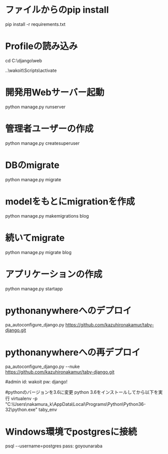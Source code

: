 # ファイルからのpip install
pip install -r requirements.txt

# Profileの読み込み
cd C:\django\web

..\wakoit\Scripts\activate

# 開発用Webサーバー起動
python manage.py runserver

# 管理者ユーザーの作成
python manage.py createsuperuser

# DBのmigrate
python manage.py migrate

# modelをもとにmigrationを作成
python manage.py makemigrations blog

# 続いてmigrate
python manage.py migrate blog

# アプリケーションの作成
python manage.py startapp <app>

# pythonanywhereへのデプロイ
pa_autoconfigure_django.py https://github.com/kazuhironakamur/taby-django.git

# pythonanywhereへの再デプロイ
pa_autoconfigure_django.py --nuke https://github.com/kazuhironakamur/taby-django.git

#admin
id: wakoit
pw: django!

#pythonのバージョンを3.6に変更
python 3.6をインストールしてから以下を実行
virtualenv -p "C:\Users\nakamura_k\AppData\Local\Programs\Python\Python36-32\python.exe" taby_env

# Windows環境でpostgresに接続
psql --username=postgres
pass: goyounaraba